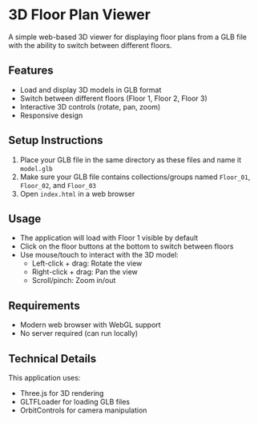 # 3D Floor Plan Viewer

A simple web-based 3D viewer for displaying floor plans from a GLB file with the ability to switch between different floors.

## Features

- Load and display 3D models in GLB format
- Switch between different floors (Floor 1, Floor 2, Floor 3)
- Interactive 3D controls (rotate, pan, zoom)
- Responsive design

## Setup Instructions

1. Place your GLB file in the same directory as these files and name it `model.glb`
2. Make sure your GLB file contains collections/groups named `Floor_01`, `Floor_02`, and `Floor_03`
3. Open `index.html` in a web browser

## Usage

- The application will load with Floor 1 visible by default
- Click on the floor buttons at the bottom to switch between floors
- Use mouse/touch to interact with the 3D model:
  - Left-click + drag: Rotate the view
  - Right-click + drag: Pan the view
  - Scroll/pinch: Zoom in/out

## Requirements

- Modern web browser with WebGL support
- No server required (can run locally)

## Technical Details

This application uses:
- Three.js for 3D rendering
- GLTFLoader for loading GLB files
- OrbitControls for camera manipulation
